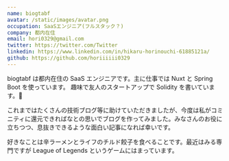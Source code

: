 ```yaml
---
name: biogtabf
avatar: /static/images/avatar.png
occupation: SaaSエンジニア(フルスタック？)
company: 都内在住
email: hori0329@gmail.com
twitter: https://twitter.com/Twitter
linkedin: https://www.linkedin.com/in/hikaru-horinouchi-61885121a/
github: https://github.com/horiiiiii0329
---
```


biogtabf は都内在住の SaaS エンジニアです。主に仕事では Nuxt と Spring Boot を使っています。
趣味で友人のスタートアップで Solidity を書いています。🔮

これまではたくさんの技術ブログ等に助けていただきましたが、今度は私がコミニティに還元できればなとの思いでブログを作ってみました。みなさんのお役に立ちつつ、息抜きできるような面白い記事になれば幸いです。

好きなことは辛ラーメンとライフのチルド餃子を食べることです。最近はみる専門ですが League of Legends というゲームにはまっています。
